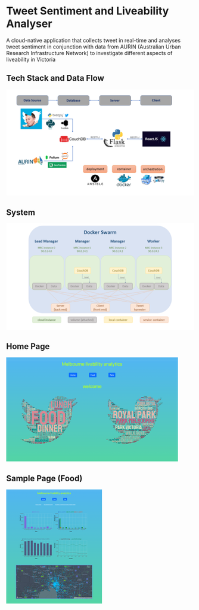 # Tweet Sentiment and Liveability Analyser

A cloud-native application that collects tweet in real-time and analyses tweet sentiment in conjunction with data from AURIN (Australian Urban Research Infrastructure Network) to investigate different aspects of liveability in Victoria

## Tech Stack and Data Flow
![tech stack](/imgs/tech-stack.png)

## System
![system](/imgs/system.png)

## Home Page
![home](/imgs/home.png)

## Sample Page (Food)
![food](/imgs/food.png)
